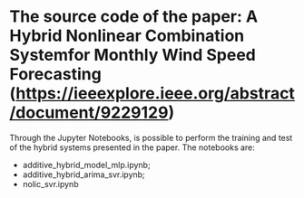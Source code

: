 # The source code of the paper: A Hybrid Nonlinear Combination Systemfor Monthly Wind Speed Forecasting (https://ieeexplore.ieee.org/abstract/document/9229129)

Through the Jupyter Notebooks, is possible to perform the training and test of the hybrid systems presented in the paper.
The notebooks are: 
* additive_hybrid_model_mlp.ipynb;
* additive_hybrid_arima_svr.ipynb;
* nolic_svr.ipynb
